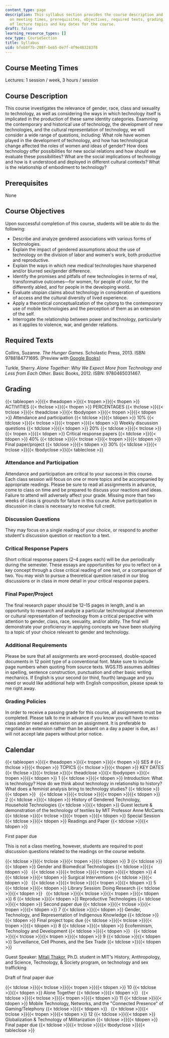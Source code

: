 ```yaml
---
content_type: page
description: This syllabus section provides the course description and information
  on meeting times, prerequisites, objectives, required texts, grading, and the schedule
  of lecture topics and key dates for the course.
draft: false
learning_resource_types: []
ocw_type: CourseSection
title: Syllabus
uid: bfeb8f7b-208f-beb5-0e7f-4f9e483283f8
---
```

## Course Meeting Times

Lectures: 1 session / week, 3 hours / session

## Course Description

This course investigates the relevance of gender, race, class and sexuality to technology, as well as considering the ways in which technology itself is implicated in the production of these same identity categories. Examining the contemporary and historical use of technology, the development of new technologies, and the cultural representation of technology, we will consider a wide range of questions, including: What role have women played in the development of technology, and how has technological change affected the roles of women and ideas of gender? How does technology offer possibilities for new social relations and how should we evaluate these possibilities? What are the social implications of technology and how is it understood and deployed in different cultural contexts? What is the relationship of embodiment to technology?

## Prerequisites

None

## Course Objectives

Upon successful completion of this course, students will be able to do the following:

- Describe and analyze gendered associations with various forms of technologies.
- Explain the impact of gendered assumptions about the use of technology on the division of labor and women's work, both productive and reproductive.
- Explain the ways in which new medical technologies have sharpened and/or blurred sex/gender difference.
- Identify the promises and pitfalls of new technologies in terms of real, transformative outcomes—for women, for people of color, for the differently abled, and for people in the developing world.
- Evaluate utopian claims about technology in consideration of questions of access and the cultural diversity of lived experience.
- Apply a theoretical conceptualization of the cyborg to the contemporary use of mobile technologies and the perception of them as an extension of the self.
- Interrogate the relationship between power and technology, particularly as it applies to violence, war, and gender relations.

## Required Texts

Collins, Suzanne. _The Hunger Games._ Scholastic Press, 2013. ISBN: 9788184771695. \[Preview with [Google Books](http://books.google.com/books?id=CIFqbWcjfHEC&pg=PA9=onepage)\]

Turkle, Sherry. _Alone Together_: _Why We Expect More from Technology and Less from Each Other_. Basic Books, 2012. ISBN: 9780465031467.

## Grading

{{< tableopen >}}{{< theadopen >}}{{< tropen >}}{{< thopen >}}
ACTIVITIES
{{< thclose >}}{{< thopen >}}
PERCENTAGES
{{< thclose >}}{{< trclose >}}{{< theadclose >}}{{< tbodyopen >}}{{< tropen >}}{{< tdopen >}}
Attendance and participation
{{< tdclose >}}{{< tdopen >}}
10%
{{< tdclose >}}{{< trclose >}}{{< tropen >}}{{< tdopen >}}
Weekly discussion questions
{{< tdclose >}}{{< tdopen >}}
20%
{{< tdclose >}}{{< trclose >}}{{< tropen >}}{{< tdopen >}}
Critical response papers
{{< tdclose >}}{{< tdopen >}}
40%
{{< tdclose >}}{{< trclose >}}{{< tropen >}}{{< tdopen >}}
Final paper/project
{{< tdclose >}}{{< tdopen >}}
30%
{{< tdclose >}}{{< trclose >}}{{< tbodyclose >}}{{< tableclose >}}

### Attendance and Participation

Attendance and participation are critical to your success in this course. Each class session will focus on one or more topics and be accompanied by appropriate readings. Please be sure to read all assignments in advance, come to class on time and be prepared to discuss your reactions and ideas. Failure to attend will adversely affect your grade. Missing more than two weeks of class is grounds for failure in this course. Active participation in discussion in class is necessary to receive full credit.

### Discussion Questions

They may focus on a single reading of your choice, or respond to another student's discussion question or reaction to a text.

### Critical Response Papers

Short critical response papers (2–4 pages each) will be due periodically during the semester. These essays are opportunities for you to reflect on a key concept through a close critical reading of one text, or a comparison of two. You may wish to pursue a theoretical question raised in our blog discussions or in class in more detail in your critical response papers.

### Final Paper/Project

The final research paper should be 12–15 pages in length, and is an opportunity to research and analyze a particular technological phenomenon or cultural representation of technology from a critical perspective with attention to gender, class, race, sexuality, and/or ability. The final will demonstrate your proficiency in applying concepts we have been studying to a topic of your choice relevant to gender and technology.

### Additional Requirements

Please be sure that all assignments are word-processed, double-spaced documents in 12 point type of a conventional font. Make sure to include page numbers when quoting from source texts. WGS.115 assumes abilities in spelling, sentence construction, punctuation and other basic writing mechanics. If English is your second (or third, fourth) language and you need or would like additional help with English composition, please speak to me right away.

### Grading Policies

In order to receive a passing grade for this course, all assignments must be completed. Please talk to me in advance if you know you will have to miss class and/or need an extension on an assignment. It is preferable to negotiate an extension rather than be absent on a day a paper is due, as I will not accept late papers without prior notice.

## Calendar

{{< tableopen >}}{{< theadopen >}}{{< tropen >}}{{< thopen >}}
SES #
{{< thclose >}}{{< thopen >}}
TOPICS
{{< thclose >}}{{< thopen >}}
KEY DATES
{{< thclose >}}{{< trclose >}}{{< theadclose >}}{{< tbodyopen >}}{{< tropen >}}{{< tdopen >}}
1
{{< tdclose >}}{{< tdopen >}}
Introduction: What is technology? How do we think about technology in relationship to history? What does a feminist analysis bring to technology studies?
{{< tdclose >}}{{< tdopen >}}
 
{{< tdclose >}}{{< trclose >}}{{< tropen >}}{{< tdopen >}}
2
{{< tdclose >}}{{< tdopen >}}
History of Gendered Technology, Household Technologies
{{< tdclose >}}{{< tdopen >}}
Guest lecture & demonstration of the technology of textiles by MIT Professor Anne McCants
{{< tdclose >}}{{< trclose >}}{{< tropen >}}{{< tdopen >}}
Special Session
{{< tdclose >}}{{< tdopen >}}
Readings and Paper
{{< tdclose >}}{{< tdopen >}}

First paper due

This is not a class meeting, however, students are required to post discussion questions related to the readings on the course website.

{{< tdclose >}}{{< trclose >}}{{< tropen >}}{{< tdopen >}}
3
{{< tdclose >}}{{< tdopen >}}
Gender and Biomedical Technologies
{{< tdclose >}}{{< tdopen >}}
 
{{< tdclose >}}{{< trclose >}}{{< tropen >}}{{< tdopen >}}
4
{{< tdclose >}}{{< tdopen >}}
Surgical Interventions
{{< tdclose >}}{{< tdopen >}}
 
{{< tdclose >}}{{< trclose >}}{{< tropen >}}{{< tdopen >}}
5
{{< tdclose >}}{{< tdopen >}}
Library Session: Doing Research
{{< tdclose >}}{{< tdopen >}}
 
{{< tdclose >}}{{< trclose >}}{{< tropen >}}{{< tdopen >}}
6
{{< tdclose >}}{{< tdopen >}}
Reproductive Technologies
{{< tdclose >}}{{< tdopen >}}
Second paper due
{{< tdclose >}}{{< trclose >}}{{< tropen >}}{{< tdopen >}}
7
{{< tdclose >}}{{< tdopen >}}
Gender, Technology, and Representation of Indigenous Knowledge
{{< tdclose >}}{{< tdopen >}}
Final project topic due
{{< tdclose >}}{{< trclose >}}{{< tropen >}}{{< tdopen >}}
8
{{< tdclose >}}{{< tdopen >}}
Ecofeminism, Technology and Development
{{< tdclose >}}{{< tdopen >}}
 
{{< tdclose >}}{{< trclose >}}{{< tropen >}}{{< tdopen >}}
9
{{< tdclose >}}{{< tdopen >}}
Surveillance, Cell Phones, and the Sex Trade
{{< tdclose >}}{{< tdopen >}}

Guest Speaker: [Mitali Thakor](http://www.mitalithakor.com/), Ph.D. student in MIT's History, Anthropology, and Science, Technology, & Society program, on technology and sex trafficking

Draft of final paper due

{{< tdclose >}}{{< trclose >}}{{< tropen >}}{{< tdopen >}}
10
{{< tdclose >}}{{< tdopen >}}
Alone Together
{{< tdclose >}}{{< tdopen >}}
 
{{< tdclose >}}{{< trclose >}}{{< tropen >}}{{< tdopen >}}
11
{{< tdclose >}}{{< tdopen >}}
Mobile Technology, Networks, and the "Connected Presence" of Gaming/Telephony
{{< tdclose >}}{{< tdopen >}}
 
{{< tdclose >}}{{< trclose >}}{{< tropen >}}{{< tdopen >}}
12
{{< tdclose >}}{{< tdopen >}}
Globalization & Technology of Militarization
{{< tdclose >}}{{< tdopen >}}
Final paper due
{{< tdclose >}}{{< trclose >}}{{< tbodyclose >}}{{< tableclose >}}